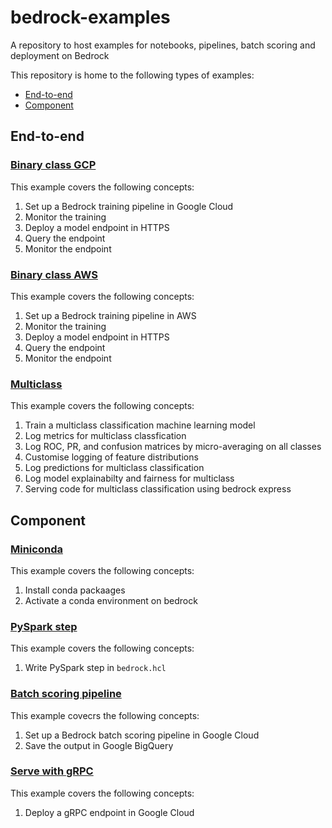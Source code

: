 # bedrock-examples
A repository to host examples for notebooks, pipelines, batch scoring and deployment on Bedrock

This repository is home to the following types of examples:
* [End-to-end](#end-to-end)
* [Component](#component)

## End-to-end

### [Binary class GCP](./binary_class_gcp)
This example covers the following concepts:
1. Set up a Bedrock training pipeline in Google Cloud
2. Monitor the training
3. Deploy a model endpoint in HTTPS
4. Query the endpoint
5. Monitor the endpoint

### [Binary class AWS](./binary_class_aws)
This example covers the following concepts:
1. Set up a Bedrock training pipeline in AWS
2. Monitor the training
3. Deploy a model endpoint in HTTPS
4. Query the endpoint
5. Monitor the endpoint

### [Multiclass](./multiclass)
This example covers the following concepts:
1. Train a multiclass classification machine learning model
2. Log metrics for multiclass classfication
3. Log ROC, PR, and confusion matrices by micro-averaging on all classes
4. Customise logging of feature distributions
5. Log predictions for multiclass classification
6. Log model explainabilty and fairness for multiclass
7. Serving code for multiclass classification using bedrock express


## Component

### [Miniconda](./miniconda)
This example covers the following concepts:
1. Install conda packaages
2. Activate a conda environment on bedrock

### [PySpark step](./pyspark_turnstile)
This example covers the following concepts:
1. Write PySpark step in `bedrock.hcl`

### [Batch scoring pipeline](./batch_score)
This example covecrs the following concepts:
1. Set up a Bedrock batch scoring pipeline in Google Cloud
2. Save the output in Google BigQuery

### [Serve with gRPC](./grpc_serve)
This example covers the following concepts:
1. Deploy a gRPC endpoint in Google Cloud
